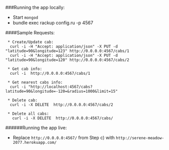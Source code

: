 ###Running the app locally:
   * Start `mongod`
   * bundle exec rackup config.ru -p 4567

   ####Sample Requests:
   
     * Create/Update cab:
      curl -i -H "Accept: application/json" -X PUT -d "latitude=90&longitude=123" http://0.0.0.0:4567/cabs/1
      curl -i -H "Accept: application/json" -X PUT -d "latitude=90&longitude=120" http://0.0.0.0:4567/cabs/2

     * Get cab info:
      curl -i  http://0.0.0.0:4567/cabs/1

     * Get nearest cabs info:
      curl -i "http://localhost:4567/cabs?latitude=90&longitude=-120=&radius=1000&limit=15"

     * Delete cab:
      curl -i -X DELETE  http://0.0.0.0:4567/cabs/2

     * Delete all cabs:
       curl -i -X DELETE  http://0.0.0.0:4567/cabs/

  ######Running the app live:
  
  * Replace `http://0.0.0.0:4567/` from Step c) with `http://serene-meadow-2077.herokuapp.com/`

